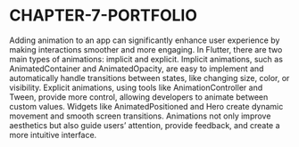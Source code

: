 # CHAPTER-7-PORTFOLIO

Adding animation to an app can significantly enhance user experience by making interactions smoother and more engaging. In Flutter, there are two main types of animations: implicit and explicit. Implicit animations, such as AnimatedContainer and AnimatedOpacity, are easy to implement and automatically handle transitions between states, like changing size, color, or visibility. Explicit animations, using tools like AnimationController and Tween, provide more control, allowing developers to animate between custom values. Widgets like AnimatedPositioned and Hero create dynamic movement and smooth screen transitions. Animations not only improve aesthetics but also guide users’ attention, provide feedback, and create a more intuitive interface.
